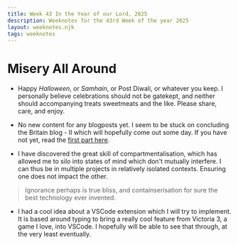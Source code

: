 ```yaml
---
title: Week 43 In the Year of our Lord, 2025
description: Weeknotes for the 43rd Week of the year 2025
layout: weeknotes.njk
tags: weeknotes
---
```


# Misery All Around

-   Happy _Halloween_, or _Samhain_, or Post Diwali, or whatever you keep. I personally believe celebrations should not be gatekept, and neither should accompanying treats sweetmeats and the like. Please share, care, and enjoy.

-   No new content for any blogposts yet. I seem to be stuck on concluding the Britain blog - II which will hopefully come out some day. If you have not yet, read the [first part here](/posts/longforms/england-i).

-   I have discovered the great skill of compartmentalisation, which has allowed me to silo into states of mind which don't mutually interfere. I can thus be in multiple projects in relatively isolated contexts. Ensuring one does not impact the other.

> Ignorance perhaps is true bliss, and containserisation for sure the best technology ever invented.

-   I had a cool idea about a VSCode extension which I will try to implement. It is based around typing to bring a really cool feature from Victoria 3, a game I love, into VSCode. I hopefully will be able to see that through, at the very least eventually.
